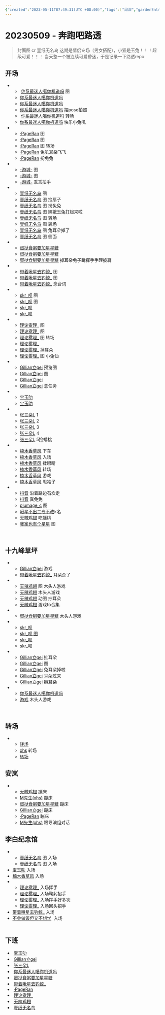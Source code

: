 ```yaml
---
{"created":"2023-05-11T07:49:31(UTC +08:00)","tags":["周深","gardenEntry"],"source":"https://weibo.com/ttarticle/p/show?id=2309404899493043896814","aliases":"兔子深","banner":"https://article.biliimg.com/bfs/article/73022c33642ac789fe6ff23fda39681e3c305de0.jpg","banner_y":0.30556,"cssclass":"two-column-list","dg-home":true,"dg-publish":true,"permalink":"/66-HIKARI/漂亮小猫/20230509 - 奔跑吧路透/","dgPassFrontmatter":true,"noteIcon":""}
---
```


# ​​20230509 - 奔跑吧路透 
> 封面图 cr 壹纸无名鸟
> 这期是情侣专场（男女搭配），小猫是玉兔！！！超级可爱！！！
> 当天整一个被连续可爱昏迷，于是记录一下路透repo

## 开场  
-  
	-  [你系最迷人噶你机道吗](https://weibo.cn/sinaurl?u=http%3A%2F%2Fweibo.com%2F7724525486%2FMFJq704sU) 图  
	- [你系最迷人噶你机道吗](https://weibo.cn/sinaurl?u=https%3A%2F%2Fweibo.com%2F7724525486%2FMFJx2kTVx)  
	- [你系最迷人噶你机道吗](https://weibo.cn/sinaurl?u=https%3A%2F%2Fweibo.com%2F7724525486%2FMFJLa96mR) 
	- [你系最迷人噶你机道吗](https://weibo.cn/sinaurl?u=https%3A%2F%2Fweibo.com%2F7724525486%2FMFK9tuxVT) 摆pose拍照
	- ​ [你系最迷人噶你机道吗](https://weibo.cn/sinaurl?u=http%3A%2F%2Fweibo.com%2F7724525486%2FMFKoSamvz) 转场
	- [你系最迷人噶你机道吗](https://weibo.cn/sinaurl?u=http%3A%2F%2Fweibo.com%2F7724525486%2FMFNidxeMP) 快乐小兔叽   

- 
	- [·PageRan](https://weibo.cn/sinaurl?u=https%3A%2F%2Fweibo.com%2F7633014126%2FMFJqVvAK5) 图  
	- [·PageRan](https://weibo.cn/sinaurl?u=https%3A%2F%2Fweibo.com%2F7633014126%2FMFJTYfpCU) 图
	- [·PageRan](https://weibo.cn/sinaurl?u=http%3A%2F%2Fweibo.com%2F7633014126%2FMFKhQmy6s) 图 转场
	- [·PageRan](https://weibo.cn/sinaurl?u=http%3A%2F%2Fweibo.com%2F7633014126%2FMFKvm6Y1H) 兔叽耳朵飞飞
	- [·PageRan](https://weibo.cn/sinaurl?u=http%3A%2F%2Fweibo.com%2F7633014126%2FMFL9cmkNv) 扮兔兔  
- 
	- [-游城-](https://weibo.cn/sinaurl?u=https%3A%2F%2Fweibo.com%2F1801743981%2FMFJqj3CVg) 图
	- [-游城-](https://weibo.cn/sinaurl?u=http%3A%2F%2Fweibo.com%2F1801743981%2FMFKajuWfA) 图
	- [-游城-](https://weibo.cn/sinaurl?u=http%3A%2F%2Fweibo.com%2F1801743981%2FMFKCh7ZZL) 乖乖拍手  
- 
	- [壹纸无名鸟](https://weibo.cn/sinaurl?u=https%3A%2F%2Fweibo.com%2F3043793905%2FMFJoHdbYv) 图
	- [壹纸无名鸟](https://weibo.cn/sinaurl?u=https%3A%2F%2Fweibo.com%2F3043793905%2FMFJLPxfSB) 图 捡扇子
	- [壹纸无名鸟](https://weibo.cn/sinaurl?u=http%3A%2F%2Fweibo.com%2F3043793905%2FMFK9db9cd) 图 扮兔兔
	- [壹纸无名鸟](https://weibo.cn/sinaurl?u=http%3A%2F%2Fweibo.com%2F3043793905%2FMFK2g2IR6) 图 嫦娥玉兔打起来啦
	- [壹纸无名鸟](https://weibo.cn/sinaurl?u=http%3A%2F%2Fweibo.com%2F3043793905%2FMFKoGCI0A) 图 转场
	- [壹纸无名鸟](https://weibo.cn/sinaurl?u=http%3A%2F%2Fweibo.com%2F3043793905%2FMFKs7qh8P) 图 转场
	- [壹纸无名鸟](https://weibo.cn/sinaurl?u=http%3A%2F%2Fweibo.com%2F3043793905%2FMFKQvse3Y) 图 兔耳朵掉了
	- [壹纸无名鸟](https://weibo.cn/sinaurl?u=http%3A%2F%2Fweibo.com%2F3043793905%2FMFM2MFCDH) 图 侧面  
- 
	- [蛋挞食粥要加星星糖](https://weibo.cn/sinaurl?u=https%3A%2F%2Fweibo.com%2F6048634807%2FMFJqOrcUj)  
	- [蛋挞食粥要加星星糖](https://weibo.cn/sinaurl?u=https%3A%2F%2Fweibo.com%2F6048634807%2FMFJRr06ud)
	- [蛋挞食粥要加星星糖](https://weibo.cn/sinaurl?u=http%3A%2F%2Fweibo.com%2F6048634807%2FMFKDJfsLc) 掉耳朵兔子蹲挥手手理披肩   
 - 
	- [带着啾星去钓鲸_](https://weibo.cn/sinaurl?u=https%3A%2F%2Fweibo.com%2F3246571812%2FMFJAEzhSe) 图 
	- [带着啾星去钓鲸_](https://weibo.cn/sinaurl?u=https%3A%2F%2Fweibo.com%2F3246571812%2FMFJMh3qy9) 图
	- [带着啾星去钓鲸_](https://weibo.cn/sinaurl?u=http%3A%2F%2Fweibo.com%2F3246571812%2FMFNwT8dK9) 念台词  
 - 
	- [skr_呗](https://weibo.cn/sinaurl?u=https%3A%2F%2Fweibo.com%2F6433509682%2FMFJCqfjxc) 图  
	- [skr_呗](https://weibo.cn/sinaurl?u=https%3A%2F%2Fweibo.com%2F6433509682%2FMFJZ7BxPE) 图  
	- [skr_呗](https://weibo.cn/sinaurl?u=https%3A%2F%2Fweibo.com%2F6433509682%2FMFJMW7NBL)
	- [skr_呗](https://weibo.cn/sinaurl?u=http%3A%2F%2Fweibo.com%2F6433509682%2FMFLpaBbh9)  
 - 
	- [理论雾理_](https://weibo.cn/sinaurl?u=http%3A%2F%2Fweibo.com%2F7458115630%2FMFK2isNq8) 图
	- [理论雾理_](https://weibo.cn/sinaurl?u=http%3A%2F%2Fweibo.com%2F7458115630%2FMFKhAo1Ap) 图
	- [理论雾理_](https://weibo.cn/sinaurl?u=http%3A%2F%2Fweibo.com%2F7458115630%2FMFKyTgF3F) 图 转场
	- [理论雾理_](https://weibo.cn/sinaurl?u=http%3A%2F%2Fweibo.com%2F7458115630%2FMFKTU7iJi)  
	- [理论雾理_](https://weibo.cn/sinaurl?u=http%3A%2F%2Fweibo.com%2F7458115630%2FMFKZLgOUl) 掉耳朵 
	- [理论雾理_](https://weibo.cn/sinaurl?u=http%3A%2F%2Fweibo.com%2F7458115630%2FMFLOqlDgA) 图 小兔仙  
 - 
	 - [Gillian立gei](https://weibo.cn/sinaurl?u=https%3A%2F%2Fweibo.com%2F5355738926%2FMFJtzcLuh) 预览图  
	 - [Gillian立gei](https://weibo.cn/sinaurl?u=https%3A%2F%2Fweibo.com%2F5355738926%2FMFJAtFuq6) 图
	 - [Gillian立gei](https://weibo.cn/sinaurl?u=http%3A%2F%2Fweibo.com%2F5355738926%2FMFK74f213)
	 - [Gillian立gei](https://weibo.cn/sinaurl?u=http%3A%2F%2Fweibo.com%2F5355738926%2FMFKDOgQsa) 念任务  
- 
	- [宝玉叻](https://weibo.cn/sinaurl?u=https%3A%2F%2Fweibo.com%2F2645753453%2FMFJpokxtS)
	- [宝玉叻](https://weibo.cn/sinaurl?u=http%3A%2F%2Fweibo.com%2F2645753453%2FMFLi9lHYe)  
- 
	- [张三朵L](https://weibo.cn/sinaurl?u=http%3A%2F%2Fweibo.com%2F2681397883%2FMFJrAxLk7) 1  
	- [张三朵L](https://weibo.cn/sinaurl?u=http%3A%2F%2Fweibo.com%2F2681397883%2FMFJqxv3pW) 2  
	- [张三朵L](https://weibo.cn/sinaurl?u=https%3A%2F%2Fweibo.com%2F2681397883%2FMFK1a4UA3) 3
	- [张三朵L](https://weibo.cn/sinaurl?u=https%3A%2F%2Fweibo.com%2F2681397883%2FMFK9rFRY1) 4
	- [张三朵L](https://weibo.cn/sinaurl?u=http%3A%2F%2Fweibo.com%2F2681397883%2FMFKKqFRmk) 5捡蟠桃  
- 
	- [楠木香草风](https://weibo.cn/sinaurl?u=http%3A%2F%2Fweibo.com%2F2116526142%2FMFJt7mNYZ) 下车
	- [楠木香草风](https://weibo.cn/sinaurl?u=https%3A%2F%2Fweibo.com%2F2116526142%2FMFLL3u66z) 入场
	- [楠木香草风](https://weibo.cn/sinaurl?u=http%3A%2F%2Fweibo.com%2F2116526142%2FMFL2cfvWd) 揉眼睛  
	- [楠木香草风](https://weibo.cn/sinaurl?u=http%3A%2F%2Fweibo.com%2F2116526142%2FMFKs1bPzS) 转场
	- [楠木香草风](https://weibo.cn/sinaurl?u=https%3A%2F%2Fweibo.com%2F2116526142%2FMFLczg3pB) 游戏
	- [楠木香草风](https://weibo.cn/sinaurl?u=https%3A%2F%2Fweibo.com%2F2116526142%2FMFLuXiJVS) 甩袖子
- 
	- [抖音](https://weibo.cn/sinaurl?u=https%3A%2F%2Fweibo.com%2F5122158435%2FMFJypEafC) 沿着路边石坎走  
	- [抖音](https://weibo.cn/sinaurl?u=https%3A%2F%2Fweibo.com%2F5122158435%2FMFJN1moim) 真免免  
	- [plumage_c](https://weibo.cn/sinaurl?u=https%3A%2F%2Fweibo.com%2F5122158435%2FMFK1A8pOx) 图
	- [啾星不出二专不改](https://weibo.cn/sinaurl?u=http%3A%2F%2Fweibo.com%2F6330742878%2FMFKgXC2Wl)k名
	- [无辣鸡翅](https://weibo.cn/sinaurl?u=http%3A%2F%2Fweibo.com%2F7495641082%2FMFL6gkY4N) 吃蟠桃  
	- [我家也有个星星](https://weibo.cn/sinaurl?u=http%3A%2F%2Fweibo.com%2F7423554418%2FMFMOT9gud) 图

​

## 十九峰草坪  
- 
	- [Gillian立gei](https://weibo.cn/sinaurl?u=http%3A%2F%2Fweibo.com%2F5355738926%2FMFLneCZww) 游戏 
	- [带着啾星去钓鲸_](https://weibo.cn/sinaurl?u=http%3A%2F%2Fweibo.com%2F3246571812%2FMFLo7hZF1) 耳朵歪了
- 
	- [无辣鸡翅](https://weibo.cn/sinaurl?u=http%3A%2F%2Fweibo.com%2F7495641082%2FMFLtBBOO7) 图 木头人游戏  
	- [无辣鸡翅](https://weibo.cn/sinaurl?u=http%3A%2F%2Fweibo.com%2F7495641082%2FMFLxIn04O) 木头人游戏
	- [无辣鸡翅](https://weibo.cn/sinaurl?u=http%3A%2F%2Fweibo.com%2F7495641082%2FMFMOfwdHb) 动图 拧耳朵 
	- [无辣鸡翅](https://weibo.cn/sinaurl?u=http%3A%2F%2Fweibo.com%2F7495641082%2FMFNlr20r0) 游戏fo合集  
- 
	- [蛋挞食粥要加星星糖](https://weibo.cn/sinaurl?u=http%3A%2F%2Fweibo.com%2F6048634807%2FMFLARqGHj) 木头人游戏  
- 
	- [skr_呗](https://weibo.cn/sinaurl?u=http%3A%2F%2Fweibo.com%2F6433509682%2FMFLDkrelD)  
	- [skr_呗 图](https://weibo.cn/sinaurl?u=http%3A%2F%2Fweibo.com%2F6433509682%2FMFLwJtzEB)  
	- [skr_呗](https://weibo.cn/sinaurl?u=http%3A%2F%2Fweibo.com%2F6433509682%2FMFLIn7qUN)  
	- [skr_呗](https://weibo.cn/sinaurl?u=http%3A%2F%2Fweibo.com%2F6433509682%2FMFLXOx7cD)
- 
	- [Gillian立gei](https://weibo.cn/sinaurl?u=http%3A%2F%2Fweibo.com%2F5355738926%2FMFLJN7vm6) 扯耳朵
	- [Gillian立gei](https://weibo.cn/sinaurl?u=https%3A%2F%2Fweibo.com%2F5355738926%2FMFMxYnLgB) 图
	- [Gillian立gei](https://weibo.cn/sinaurl?u=http%3A%2F%2Fweibo.com%2F5355738926%2FMFMHGCEpY) 兔耳朵掉啦
	- [Gillian立gei](https://weibo.cn/sinaurl?u=http%3A%2F%2Fweibo.com%2F5355738926%2FMFMUCynyq) 耳朵过来  
	- [Gillian立gei](https://weibo.cn/sinaurl?u=http%3A%2F%2Fweibo.com%2F5355738926%2FMFN222UdS) 掰耳朵
- 
	- [你系最迷人噶你机道吗](https://weibo.cn/sinaurl?u=http%3A%2F%2Fweibo.com%2F7724525486%2FMFLOJkJwX)
	- [游戏](https://weibo.cn/sinaurl?u=http%3A%2F%2Fweibo.com%2F5122158435%2FMFMgsv1S6) 木头人游戏

​

## 转场  
- 
	- [转场](https://weibo.cn/sinaurl?u=http%3A%2F%2Fweibo.com%2F5122158435%2FMFLCY3hZb) 
	- [xhs](https://weibo.cn/sinaurl?u=http%3A%2F%2Fweibo.com%2F7291483737%2FMFLT1geEK) 转场
	- [转场](https://weibo.cn/sinaurl?u=http%3A%2F%2Fweibo.com%2F5122158435%2FMFMwW179q) 

## 安岚  
- 
	- [无辣鸡翅](https://weibo.cn/sinaurl?u=http%3A%2F%2Fweibo.com%2F7495641082%2FMFM0GkQIO) 蹦床  
	- [M先生(xhs)](https://weibo.cn/sinaurl?u=http%3A%2F%2Fweibo.com%2F1857196980%2FMFLVgrRo8) 蹦床  
	- [蛋挞食粥要加星星糖](https://weibo.cn/sinaurl?u=http%3A%2F%2Fweibo.com%2F6048634807%2FMFM66jkZK) 蹦床  
	- [Gillian立gei](https://weibo.cn/sinaurl?u=http%3A%2F%2Fweibo.com%2F5355738926%2FMFMfpcVJD) 蹦床
	- [·PageRan](https://weibo.cn/sinaurl?u=http%3A%2F%2Fweibo.com%2F7633014126%2FMFMA20Rip) 蹦床  
	- [M先生(xhs)](https://weibo.cn/sinaurl?u=https%3A%2F%2Fweibo.com%2F5660650573%2FMFMutasC8) 跟导演组对话

## 李白纪念馆  
- 
	- [壹纸无名鸟](https://weibo.cn/sinaurl?u=http%3A%2F%2Fweibo.com%2F3043793905%2FMFMQFAAhZ) 图 入场
	- [壹纸无名鸟](https://weibo.cn/sinaurl?u=http%3A%2F%2Fweibo.com%2F3043793905%2FMFMXwwLLD) 图 入场  
- [宝玉叻](https://weibo.cn/sinaurl?u=http%3A%2F%2Fweibo.com%2F2645753453%2FMFMQM7Yne) 入场  
- [楠木香草风](https://weibo.cn/sinaurl?u=http%3A%2F%2Fweibo.com%2F2116526142%2FMFMR1tJCy) 入场
- 
	- [理论雾理_](https://weibo.cn/sinaurl?u=http%3A%2F%2Fweibo.com%2F7458115630%2FMFMTU0MpA) 入场挥手  
	- [理论雾理_](https://weibo.cn/sinaurl?u=http%3A%2F%2Fweibo.com%2F7458115630%2FMFMUdsxif) 入场鞠躬招手  
	- [理论雾理_](https://weibo.cn/sinaurl?u=http%3A%2F%2Fweibo.com%2F7458115630%2FMFN1OsguP) 入场挥手好多次
	- [理论雾理_](https://weibo.cn/sinaurl?u=http%3A%2F%2Fweibo.com%2F7458115630%2FMFN5lasFn) 入场回头招手  
- [带着啾星去钓鲸_](https://weibo.cn/sinaurl?u=http%3A%2F%2Fweibo.com%2F3246571812%2FMFN9fFKl8) 入场  
- [不会做饭但又不想学](https://weibo.cn/sinaurl?u=http%3A%2F%2Fweibo.com%2F7783552640%2FMFN3n8bQa)  入场  
 

## 下班  
-  [宝玉叻](https://weibo.cn/sinaurl?u=http%3A%2F%2Fweibo.com%2F2645753453%2FMFNHoiuxu)
-  [Gillian立gei](https://weibo.cn/sinaurl?u=http%3A%2F%2Fweibo.com%2F5355738926%2FMFNLxpkjP)  
-  [张三朵L](https://weibo.cn/sinaurl?u=http%3A%2F%2Fweibo.com%2F2681397883%2FMFNImCtTv)  
-  [你系最迷人噶你机道吗](https://weibo.cn/sinaurl?u=http%3A%2F%2Fweibo.com%2F7724525486%2FMFNPaiEAS)  
-  [蛋挞食粥要加星星糖](https://weibo.cn/sinaurl?u=http%3A%2F%2Fweibo.com%2F6048634807%2FMFNSucQDM)  
-  [带着啾星去钓鲸_](https://weibo.cn/sinaurl?u=http%3A%2F%2Fweibo.com%2F3246571812%2FMFNTomvpo)  
-  [·PageRan](https://weibo.cn/sinaurl?u=http%3A%2F%2Fweibo.com%2F7633014126%2FMFNWS8tbM)
-  [理论雾理_](https://weibo.cn/sinaurl?u=http%3A%2F%2Fweibo.com%2F7458115630%2FMFNYmCI8a)
-  [无辣鸡翅](https://weibo.cn/sinaurl?u=http%3A%2F%2Fweibo.com%2F7495641082%2FMFO1s3g0l)  
-  [壹纸无名鸟](https://weibo.cn/sinaurl?u=http%3A%2F%2Fweibo.com%2F3043793905%2FMFNZtc91a)